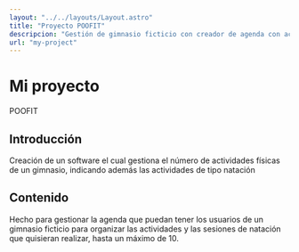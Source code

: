 ```yaml
---
layout: "../../layouts/Layout.astro"
title: "Proyecto POOFIT"
descripcion: "Gestión de gimnasio ficticio con creador de agenda con actividades físicas"
url: "my-project"
---
```


# Mi proyecto
POOFIT
## Introducción
Creación de un software el cual gestiona el número de actividades físicas de un gimnasio, indicando además las actividades de tipo natación
## Contenido
Hecho para gestionar la agenda que puedan tener los usuarios de un gimnasio ficticio para organizar las actividades y las sesiones de natación que quisieran realizar, hasta un máximo de 10.